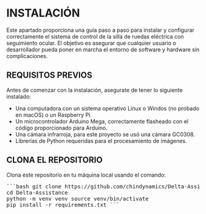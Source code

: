 # INSTALACIÓN

Este apartado proporciona una guía paso a paso para instalar y configurar correctamente el sistema de control de la silla de ruedas eléctrica con seguimiento ocular. El objetivo es asegurar que cualquier usuario o desarrollador pueda poner en marcha el entorno de software y hardware sin complicaciones.

## REQUISITOS PREVIOS

Antes de comenzar con la instalación, asegurate de tener lo siguiente instalado:
- Una computadora con un sistema operativo Linux o Windos (no probado en macOS) o un Raspberry Pi.
- Un microcontrolador Arduino Mega, correctamente flasheado con el código proporcionado para Arduino.
- Una cámara infrarroja, para este proyecto se usó una cámara GC0308.
- Librerías de Python requeridas para el procesamiento de imágenes.

## CLONA EL REPOSITORIO

Clona este repositorio en tu máquina local usando el comando:

<pre>```bash git clone https://github.com/chindynamics/Delta-Assistance.git 
cd Delta-Assistance
python -m venv venv source venv/bin/activate 
pip install -r requirements.txt ``` </pre>


